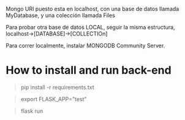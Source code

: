 Mongo URI puesto esta en localhost, con una base de datos llamada MyDatabase, y una colección llamada Files

Para probar otra base de datos LOCAL, seguir la misma estructura, localhost->[DATABASE]->[COLLECTIOn]

Para correr localmente, instalar MONGODB Community Server.


# How to install and run back-end

> pip install -r requirements.txt

> export FLASK_APP="test"

> flask run
